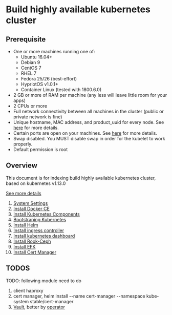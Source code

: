 # Build highly available kubernetes cluster

## Prerequisite

* One or more machines running one of:
  * Ubuntu 16.04+
  * Debian 9
  * CentOS 7
  * RHEL 7
  * Fedora 25/26 (best-effort)
  * HypriotOS v1.0.1+
  * Container Linux (tested with 1800.6.0)
* 2 GB or more of RAM per machine (any less will leave little room for your apps)
* 2 CPUs or more
* Full network connectivity between all machines in the cluster (public or private network is fine)
* Unique hostname, MAC address, and product_uuid for every node. See [here](https://kubernetes.io/docs/setup/independent/install-kubeadm/#verify-the-mac-address-and-product-uuid-are-unique-for-every-node) for more details.
* Certain ports are open on your machines. See [here](https://kubernetes.io/docs/setup/independent/install-kubeadm/#check-required-ports) for more details.
* Swap disabled. You MUST disable swap in order for the kubelet to work properly.
* Default permission is root

## Overview

This document is for indexing build highly available kubernetes cluster, based on kubernetes v1.13.0

[See more details](https://kubernetes.io/docs/setup/independent/high-availability/)

1. [System Settings](./set_system.md)
2. [Install Docker CE](./install_docker.md)
3. [Install Kubernetes Components](./install_k8s_components.md)
4. [Bootstraping Kubernetes](./bootstraping_k8s.md)
5. [Install Helm](./helm/README.md)
6. [Install ingress controller](./ingress-controller/README.md)
7. [Install kubernetes dashboard](./k8sdashboard/README.md)
8. [Install Rook-Ceph](./rook/README.md)
9. [Install EFK](./efk/README.md)
10. [Install Cert Manager](./certmanager/README.md)

## TODOS

TODO: following module need to do

1. client haproxy
2. cert manager, helm install --name cert-manager --namespace kube-system stable/cert-manager
3. [Vault](https://www.vaultproject.io/), better by [operator](https://github.com/coreos/vault-operator)